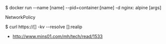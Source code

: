 $ docker run --name [name] --pid=container:[name] -d nginx: alpine [args]

NetworkPolicy

$ curl https://[] -kv --resolve []:realip
- http://www.mins01.com/mh/tech/read/1533
